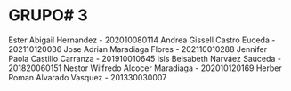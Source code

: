 GRUPO# 3
=======================================
Ester Abigail Hernandez - 202010080114
Andrea Gissell Castro Euceda - 202110120036
Jose Adrian Maradiaga Flores - 202110010288
Jennifer Paola Castillo Carranza - 201910010645
Isis Belsabeth Narváez Sauceda - 201820060151 
Nestor Wilfredo Alcocer Maradiaga - 202010120169
Herber Roman Alvarado Vasquez - 201330030007
